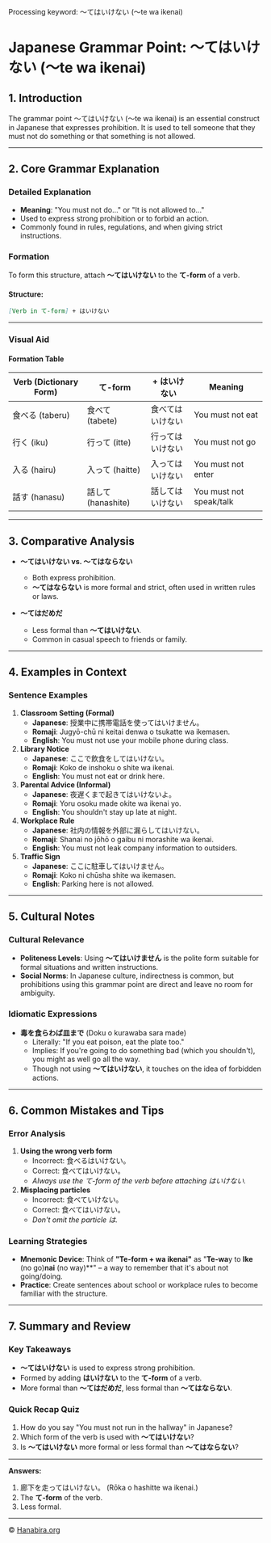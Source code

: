 Processing keyword: ～てはいけない (〜te wa ikenai)
# Japanese Grammar Point: ～てはいけない (〜te wa ikenai)

## 1. Introduction
The grammar point ～てはいけない (〜te wa ikenai) is an essential construct in Japanese that expresses prohibition. It is used to tell someone that they must not do something or that something is not allowed.

---
## 2. Core Grammar Explanation
### Detailed Explanation
- **Meaning**: "You must not do..." or "It is not allowed to..."
- Used to express strong prohibition or to forbid an action.
- Commonly found in rules, regulations, and when giving strict instructions.
### Formation
To form this structure, attach **〜てはいけない** to the **て-form** of a verb.
#### Structure:
```markdown
[Verb in て-form] + はいけない
```
---
### Visual Aid
#### Formation Table
| Verb (Dictionary Form) | て-form           | + はいけない           | Meaning                      |
|------------------------|-------------------|------------------------|------------------------------|
| 食べる (taberu)         | 食べて (tabete)    | 食べてはいけない        | You must not eat             |
| 行く (iku)             | 行って (itte)      | 行ってはいけない        | You must not go              |
| 入る (hairu)           | 入って (haitte)    | 入ってはいけない        | You must not enter           |
| 話す (hanasu)          | 話して (hanashite) | 話してはいけない        | You must not speak/talk      |
---
## 3. Comparative Analysis
- **～てはいけない vs. ～てはならない**
  - Both express prohibition.
  - **～てはならない** is more formal and strict, often used in written rules or laws.
  
- **～てはだめだ**
  - Less formal than **～てはいけない**.
  - Common in casual speech to friends or family.
  
---
## 4. Examples in Context
### Sentence Examples
1. **Classroom Setting (Formal)**
   - **Japanese**: 授業中に携帯電話を使ってはいけません。
   - **Romaji**: Jugyō-chū ni keitai denwa o tsukatte wa ikemasen.
   - **English**: You must not use your mobile phone during class.
2. **Library Notice**
   - **Japanese**: ここで飲食をしてはいけない。
   - **Romaji**: Koko de inshoku o shite wa ikenai.
   - **English**: You must not eat or drink here.
3. **Parental Advice (Informal)**
   - **Japanese**: 夜遅くまで起きてはいけないよ。
   - **Romaji**: Yoru osoku made okite wa ikenai yo.
   - **English**: You shouldn't stay up late at night.
4. **Workplace Rule**
   - **Japanese**: 社内の情報を外部に漏らしてはいけない。
   - **Romaji**: Shanai no jōhō o gaibu ni morashite wa ikenai.
   - **English**: You must not leak company information to outsiders.
5. **Traffic Sign**
   - **Japanese**: ここに駐車してはいけません。
   - **Romaji**: Koko ni chūsha shite wa ikemasen.
   - **English**: Parking here is not allowed.
---
## 5. Cultural Notes
### Cultural Relevance
- **Politeness Levels**: Using **～てはいけません** is the polite form suitable for formal situations and written instructions.
- **Social Norms**: In Japanese culture, indirectness is common, but prohibitions using this grammar point are direct and leave no room for ambiguity.
### Idiomatic Expressions
- **毒を食らわば皿まで** (Doku o kurawaba sara made)
  - Literally: "If you eat poison, eat the plate too."
  - Implies: If you're going to do something bad (which you shouldn't), you might as well go all the way.
  - Though not using **～てはいけない**, it touches on the idea of forbidden actions.
---
## 6. Common Mistakes and Tips
### Error Analysis
1. **Using the wrong verb form**
   - Incorrect: 食べるはいけない。
   - Correct: 食べてはいけない。
   - *Always use the て-form of the verb before attaching はいけない.*
2. **Misplacing particles**
   - Incorrect: 食べていけない。
   - Correct: 食べてはいけない。
   - *Don't omit the particle は.*
### Learning Strategies
- **Mnemonic Device**: Think of **"Te-form + wa ikenai"** as "**Te-wa**y to **Ike** (no go)**nai** (no way)**" – a way to remember that it's about not going/doing.
- **Practice**: Create sentences about school or workplace rules to become familiar with the structure.
---
## 7. Summary and Review
### Key Takeaways
- **～てはいけない** is used to express strong prohibition.
- Formed by adding **はいけない** to the **て-form** of a verb.
- More formal than **～てはだめだ**, less formal than **～てはならない**.
### Quick Recap Quiz
1. How do you say "You must not run in the hallway" in Japanese?
2. Which form of the verb is used with **～てはいけない**?
3. Is **～てはいけない** more formal or less formal than **～てはならない**?
---
**Answers:**
1. 廊下を走ってはいけない。 (Rōka o hashitte wa ikenai.)
2. The **て-form** of the verb.
3. Less formal.



---

© [Hanabira.org](https://hanabira.org)
